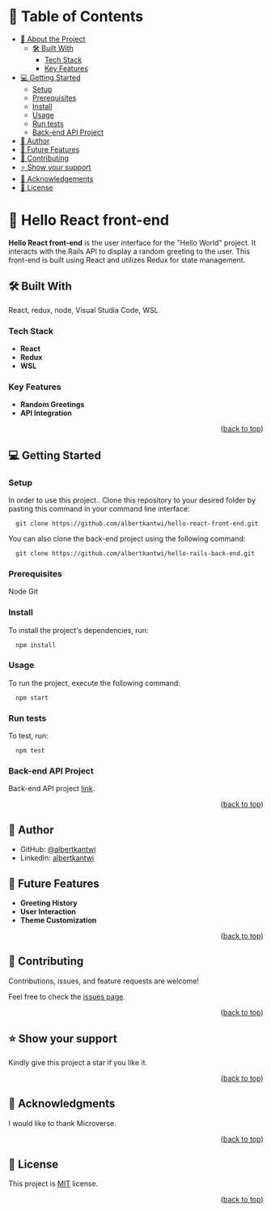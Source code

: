 <a name="readme-top"></a>

# 📗 Table of Contents

- [📖 About the Project](#about-project)
  - [🛠 Built With](#built-with)
    - [Tech Stack](#tech-stack)
    - [Key Features](#key-features)
- [💻 Getting Started](#getting-started)
  - [Setup](#setup)
  - [Prerequisites](#prerequisites)
  - [Install](#install)
  - [Usage](#usage)
  - [Run tests](#run-tests)
  - [Back-end API Project](#back-end)
- [👥 Author](#author)
- [🔭 Future Features](#future-features)
- [🤝 Contributing](#contributing)
- [⭐️ Show your support](#support)
- [🙏 Acknowledgements](#acknowledgements)
- [📝 License](#license)

# 📖 Hello React front-end <a name="about-project"></a>

**Hello React front-end** is the user interface for the "Hello World" project. It interacts with the Rails API to display a random greeting to the user. This front-end is built using React and utilizes Redux for state management.

## 🛠 Built With <a name="built-with"></a>
React, redux, node, Visual Studia Code, WSL

### Tech Stack <a name="tech-stack"></a>

- **React**
- **Redux**
- **WSL**

### Key Features <a name="key-features"></a>

- **Random Greetings**
- **API Integration**

<p align="right">(<a href="#readme-top">back to top</a>)</p>

## 💻 Getting Started <a name="getting-started"></a>

### Setup <a name="setup"></a>

In order to use this project.. Clone this repository to your desired folder by pasting this command in your command line interface:

```
  git clone https://github.com/albertkantwi/hello-react-front-end.git
```

  You can also clone the back-end project using the following command:

```
  git clone https://github.com/albertkantwi/hello-rails-back-end.git
```

### Prerequisites <a name="prerequisites"></a>

  Node
  Git

### Install <a name="install"></a>

To install the project's dependencies, run:

```
  npm install
```

### Usage <a name="usage"></a>

To run the project, execute the following command:

```
  npm start
```

### Run tests <a name="run tests"></a>

To test, run:

```
  npm test
```

### Back-end API Project <a name="back-end"></a>

Back-end API project [link](https://github.com/albertkantwi/hello-rails-back-end.git).

<p align="right">(<a href="#readme-top">back to top</a>)</p>

## 👥 Author <a name="author"></a>

- GitHub: [@albertkantwi](https://github.com/albertkantwi)
- LinkedIn: [albertkantwi](https://www.linkedin.com/in/albertkantwi/)

## 🔭 Future Features <a name="future-features"></a>

- **Greeting History**
- **User Interaction**
- **Theme Customization**

<p align="right">(<a href="#readme-top">back to top</a>)</p>

## 🤝 Contributing <a name="contributing"></a>

Contributions, issues, and feature requests are welcome!

Feel free to check the [issues page](../../issues/).

<p align="right">(<a href="#readme-top">back to top</a>)</p>

## ⭐️ Show your support <a name="support"></a>

Kindly give this project a star if you like it.

<p align="right">(<a href="#readme-top">back to top</a>)</p>

## 🙏 Acknowledgments <a name="acknowledgements"></a>

I would like to thank Microverse.

<p align="right">(<a href="#readme-top">back to top</a>)</p>

## 📝 License <a name="license"></a>

This project is [MIT](/LICENSE) license.

<p align="right">(<a href="#readme-top">back to top</a>)</p>